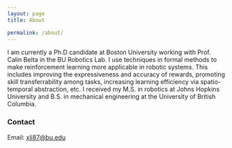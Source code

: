 ```yaml
---
layout: page
title: About

permalink: /about/
---
```


I am currently a Ph.D candidate at Boston University working with Prof. Calin Belta in the BU Robotics Lab. I use techniques in formal methods to make reinforcement learning more applicable in robotic systems. This includes improving the expressiveness and accuracy of rewards, promoting skill transferrability among tasks, increasing learning efficiency via spatio-temporal abstraction, etc. I received my M.S. in robotics at Johns Hopkins University and B.S. in mechanical engineering at the University of British Columbia. 

### Contact

Email: xli87@bu.edu
